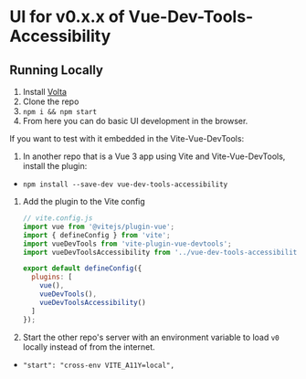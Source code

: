 # UI for v0.x.x of Vue-Dev-Tools-Accessibility


## Running Locally

1. Install [Volta](https://volta.sh)
1. Clone the repo
1. `npm i && npm start`
1. From here you can do basic UI development in the browser.

If you want to test with it embedded in the Vite-Vue-DevTools:

1. In another repo that is a Vue 3 app using Vite and Vite-Vue-DevTools, install the plugin:
  * `npm install --save-dev vue-dev-tools-accessibility`
1. Add the plugin to the Vite config
    ```js
    // vite.config.js
    import vue from '@vitejs/plugin-vue';
    import { defineConfig } from 'vite';
    import vueDevTools from 'vite-plugin-vue-devtools';
    import vueDevToolsAccessibility from '../vue-dev-tools-accessibility/index.js';

    export default defineConfig({
      plugins: [
        vue(),
        vueDevTools(),
        vueDevToolsAccessibility()
      ]
    });
    ```
1. Start the other repo's server with an environment variable to load `v0` locally instead of from the internet.
  * `"start": "cross-env VITE_A11Y=local",`
